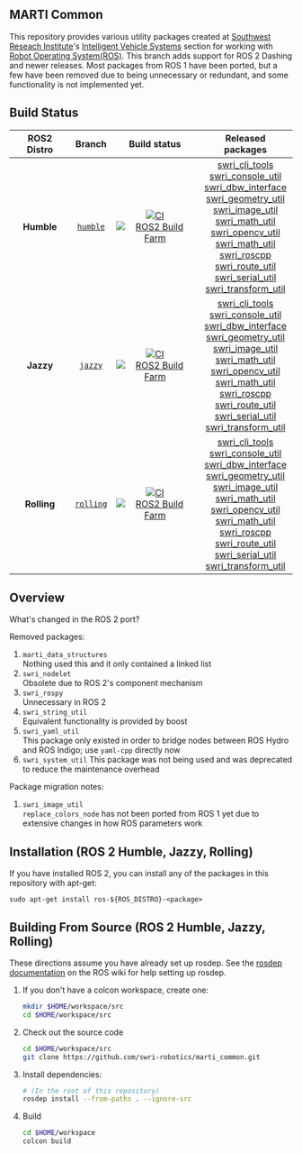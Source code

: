 MARTI Common
--------

This repository provides various utility packages created at [Southwest Reseach Institute](http://www.swri.org)'s [Intelligent Vehicle Systems](http://www.swri.org/4org/d10/isd/ivs/default.htm) section for working with [Robot Operating System(ROS)](http://www.ros.org).  This branch adds support for ROS 2 Dashing and newer releases.  Most packages from ROS 1 have been ported, but a few have been removed due to being unnecessary or redundant, and some functionality is not implemented yet.

Build Status
--------
ROS2 Distro | Branch | Build status | Released packages
:---------: | :----: | :----------: | :---------------:
**Humble** | [`humble`](https://github.com/swri-robotics/marti_common/tree/ros2-devel) | [![CI](https://github.com/swri-robotics/marti_common/workflows/CI/badge.svg?branch=ros2-devel)](https://github.com/swri-robotics/marti_common/blob/ros2-devel/.github/workflows/main.yml?branch=ros2-devel) <br /> [![ROS2 Build Farm](http://build.ros2.org/buildStatus/icon?job=Hdev__marti_common__ubuntu_jammy_amd64)](https://build.ros2.org/job/Hdev__marti_common__ubuntu_jammy_amd64/) | [swri_cli_tools](https://index.ros.org/p/swri_cli_tools/github-swri-robotics-marti_common/#humble) <br /> [swri_console_util](https://index.ros.org/p/swri_console_util/github-swri-robotics-marti_common/#humble) <br /> [swri_dbw_interface](https://index.ros.org/p/swri_dbw_interface/github-swri-robotics-marti_common/#humble) <br /> [swri_geometry_util](https://index.ros.org/p/swri_geometry_util/github-swri-robotics-marti_common/#humble) <br /> [swri_image_util](https://index.ros.org/p/swri_image_util/github-swri-robotics-marti_common/#humble) <br /> [swri_math_util](https://index.ros.org/p/swri_math_util/github-swri-robotics-marti_common/#humble) <br /> [swri_opencv_util](https://index.ros.org/p/swri_opencv_util/github-swri-robotics-marti_common/#humble) <br /> [swri_math_util](https://index.ros.org/p/swri_math_util/github-swri-robotics-marti_common/#humble) <br /> [swri_roscpp](https://index.ros.org/p/swri_roscpp/github-swri-robotics-marti_common/#humble) <br /> [swri_route_util](https://index.ros.org/p/swri_route_util/github-swri-robotics-marti_common/#humble) <br /> [swri_serial_util](https://index.ros.org/p/swri_serial_util/github-swri-robotics-marti_common/#humble) <br /> [swri_transform_util](https://index.ros.org/p/swri_transform_util/github-swri-robotics-marti_common/#humble)
**Jazzy** | [`jazzy`](https://github.com/swri-robotics/marti_common/tree/ros2-devel) | [![CI](https://github.com/swri-robotics/marti_common/workflows/CI/badge.svg?branch=ros2-devel)](https://github.com/swri-robotics/marti_common/blob/ros2-devel/.github/workflows/main.yml?branch=ros2-devel) <br /> [![ROS2 Build Farm](http://build.ros2.org/buildStatus/icon?job=Jdev__marti_common__ubuntu_noble_amd64)](https://build.ros2.org/job/Jdev__marti_common__ubuntu_noble_amd64/) | [swri_cli_tools](https://index.ros.org/p/swri_cli_tools/github-swri-robotics-marti_common/#jazzy) <br /> [swri_console_util](https://index.ros.org/p/swri_console_util/github-swri-robotics-marti_common/#jazzy) <br /> [swri_dbw_interface](https://index.ros.org/p/swri_dbw_interface/github-swri-robotics-marti_common/#jazzy) <br /> [swri_geometry_util](https://index.ros.org/p/swri_geometry_util/github-swri-robotics-marti_common/#jazzy) <br /> [swri_image_util](https://index.ros.org/p/swri_image_util/github-swri-robotics-marti_common/#jazzy) <br /> [swri_math_util](https://index.ros.org/p/swri_math_util/github-swri-robotics-marti_common/#jazzy) <br /> [swri_opencv_util](https://index.ros.org/p/swri_opencv_util/github-swri-robotics-marti_common/#jazzy) <br /> [swri_math_util](https://index.ros.org/p/swri_math_util/github-swri-robotics-marti_common/#jazzy) <br /> [swri_roscpp](https://index.ros.org/p/swri_roscpp/github-swri-robotics-marti_common/#jazzy) <br /> [swri_route_util](https://index.ros.org/p/swri_route_util/github-swri-robotics-marti_common/#jazzy) <br /> [swri_serial_util](https://index.ros.org/p/swri_serial_util/github-swri-robotics-marti_common/#jazzy) <br /> [swri_transform_util](https://index.ros.org/p/swri_transform_util/github-swri-robotics-marti_common/#jazzy)
**Rolling** | [`rolling`](https://github.com/swri-robotics/marti_common/tree/ros2-devel) | [![CI](https://github.com/swri-robotics/marti_common/workflows/CI/badge.svg?branch=ros2-devel)](https://github.com/swri-robotics/marti_common/blob/ros2-devel/.github/workflows/main.yml?branch=ros2-devel) <br /> [![ROS2 Build Farm](http://build.ros2.org/buildStatus/icon?job=Rdev__marti_common__ubuntu_noble_amd64)](https://build.ros2.org/job/Rdev__marti_common__ubuntu_noble_amd64/) | [swri_cli_tools](https://index.ros.org/p/swri_cli_tools/github-swri-robotics-marti_common/#rolling) <br /> [swri_console_util](https://index.ros.org/p/swri_console_util/github-swri-robotics-marti_common/#rolling) <br /> [swri_dbw_interface](https://index.ros.org/p/swri_dbw_interface/github-swri-robotics-marti_common/#rolling) <br /> [swri_geometry_util](https://index.ros.org/p/swri_geometry_util/github-swri-robotics-marti_common/#rolling) <br /> [swri_image_util](https://index.ros.org/p/swri_image_util/github-swri-robotics-marti_common/#rolling) <br /> [swri_math_util](https://index.ros.org/p/swri_math_util/github-swri-robotics-marti_common/#rolling) <br /> [swri_opencv_util](https://index.ros.org/p/swri_opencv_util/github-swri-robotics-marti_common/#rolling) <br /> [swri_math_util](https://index.ros.org/p/swri_math_util/github-swri-robotics-marti_common/#rolling) <br /> [swri_roscpp](https://index.ros.org/p/swri_roscpp/github-swri-robotics-marti_common/#rolling) <br /> [swri_route_util](https://index.ros.org/p/swri_route_util/github-swri-robotics-marti_common/#rolling) <br /> [swri_serial_util](https://index.ros.org/p/swri_serial_util/github-swri-robotics-marti_common/#rolling) <br /> [swri_transform_util](https://index.ros.org/p/swri_transform_util/github-swri-robotics-marti_common/#rolling)

Overview
--------

What's changed in the ROS 2 port?

Removed packages:
1. `marti_data_structures`  
    Nothing used this and it only contained a linked list
2. `swri_nodelet`  
    Obsolete due to ROS 2's component mechanism
3. `swri_rospy`  
    Unnecessary in ROS 2
4. `swri_string_util`  
    Equivalent functionality is provided by boost
5. `swri_yaml_util`  
    This package only existed in order to bridge nodes between ROS Hydro and ROS Indigo; use `yaml-cpp` directly now
6. `swri_system_util`
    This package was not being used and was deprecated to reduce the maintenance overhead

Package migration notes:
1. `swri_image_util`  
    `replace_colors_node` has not been ported from ROS 1 yet due to extensive changes in how ROS parameters work

Installation (ROS 2 Humble, Jazzy, Rolling)
------------

If you have installed ROS 2, you can install any of the packages in this repository with apt-get:

    sudo apt-get install ros-${ROS_DISTRO}-<package>

Building From Source (ROS 2 Humble, Jazzy, Rolling)
------------

These directions assume you have already set up rosdep. See the [rosdep documentation](http://wiki.ros.org/rosdep) on the ROS wiki for help setting up rosdep.

1. If you don't have a colcon workspace, create one:

    ```bash
    mkdir $HOME/workspace/src
    cd $HOME/workspace/src
    ```

2. Check out the source code

    ```bash
    cd $HOME/workspace/src
    git clone https://github.com/swri-robotics/marti_common.git
    ```

3. Install dependencies:

    ```bash
    # (In the root of this repository)
    rosdep install --from-paths . --ignore-src
    ```

4. Build

    ```bash
    cd $HOME/workspace
    colcon build
    ```
